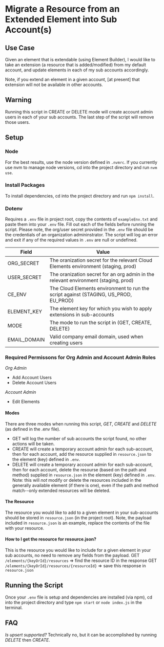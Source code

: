 # Migrate a Resource from an Extended Element into Sub Account(s)

## Use Case
Given an element that is extendable (using Element Builder), I would like to take an extension (a resource that is added/modified) from my default account, and update elements in each of my sub accounts accordingly.

Note, if you extend an element in a given account, [at present] that extension will not be available in other accounts.

## Warning
Running this script in CREATE or DELETE mode will create account admin users in each of your sub accounts.  The last step of the script will remove those users.

## Setup

### Node
For the best results, use the node version defined in `.nvmrc`.  If you currently use nvm to manage node versions, cd into the project directory and run `nvm use`.

### Install Packages
To install dependencies, cd into the project directory and run `npm install`.

### Dotenv
Requires a `.env` file in project root, copy the contents of `exampleEnv.txt` and paste them into your `.env` file.  Fill out each of the fields before running the script.  Please note, the org/user secret provided in the `.env` file should be the credentials of an organization admininstrator.  The script will log an error and exit if any of the required values in `.env` are null or undefined.

| Field | Value |
|-------|-------|
| ORG_SECRET | The oranization secret for the relevant Cloud Elements environment (staging, prod) |
| USER_SECRET | The oranization secret for an org admin in the relevant environment (staging, prod) |
| CE_ENV | The Cloud Elements environment to run the script against (STAGING, US_PROD, EU_PROD) |
| ELEMENT_KEY | The element key for which you wish to apply extensions in sub-accounts |
| MODE | The mode to run the script in (GET, CREATE, DELETE) |
| EMAIL_DOMAIN | Valid company email domain, used when creating users |

### Required Permissons for Org Admin and Account Admin Roles
*Org Admin*
- Add Account Users
- Delete Account Users

*Account Admin*
- Edit Elements

#### Modes
There are three modes when running this script, _GET_, _CREATE_ and _DELETE_ (as defined in the .env file).
- GET will log the number of sub accounts the script found, no other actions will be taken.
- CREATE will create a temporary account admin for each sub-account, then for each account, add the resource supplied in `resource.json` to the element (key) defined in `.env`.
- DELETE will create a temporary account admin for each sub-account, then for each account, delete the resourse (based on the path and method) supplied in `resource.json` in the element (key) defined in `.env`.  Note: this will _not_ modify or delete the resources included in the generally available element (if there is one), even if the path and method match--only extended resources will be deleted.

#### The Resource
The resource you would like to add to a given element in your sub-accounts should be stored in `resource.json` (in the project root).  Note, the payload included in `resource.json` is an example, replace the contents of the file with your resource.

#### How to I get the resource for resource.json?
This is the resource you would like to include for a given element in your sub accounts, no need to remove any fields from the payload.
GET `/elements/{keyOrId}/resources` => find the resource ID in the response
GET `/elements/{keyOrId}/resources/{resourceId}` => save this response in `resource.json`

## Running the Script
Once your `.env` file is setup and dependencies are installed (via npm), cd into the project directory and type `npm start` or `node index.js` in the terminal.

## FAQ
_Is upsert supported?_
Technically no, but it can be accomplished by running _DELETE_ then _CREATE_.